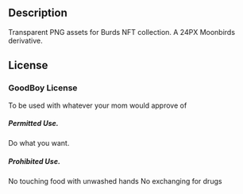 ## Description

Transparent PNG assets for Burds NFT collection. A 24PX Moonbirds derivative.


## License
### GoodBoy License

To be used with whatever your mom would approve of

##### Permitted Use.
Do what you want.

##### Prohibited Use.
No touching food with unwashed hands
No exchanging for drugs
